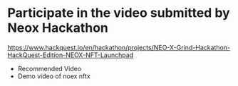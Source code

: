 # Participate in the video submitted by Neox Hackathon
https://www.hackquest.io/en/hackathon/projects/NEO-X-Grind-Hackathon-HackQuest-Edition-NEOX-NFT-Launchpad

- Recommended Video
- Demo video of noex nftx

